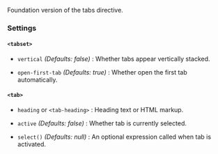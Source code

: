 Foundation version of the tabs directive.

### Settings ###

#### `<tabset>` ####

 * `vertical`
 	_(Defaults: false)_ :
 	Whether tabs appear vertically stacked.

 * `open-first-tab`
  _(Defaults: true)_ :
  Whether open the first tab automatically.

#### `<tab>` ####

 * `heading` or `<tab-heading>`
 	:
 	Heading text or HTML markup.

 * `active` <i class="fa fa-eye"></i>
 	_(Defaults: false)_ :
 	Whether tab is currently selected.

 * `select()`
 	_(Defaults: null)_ :
 	An optional expression called when tab is activated.
